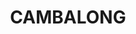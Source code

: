 ---
lastmod: '2025-04-06T06:05:20+00:00'
latitude: -37.020122
layout: suburb
longitude: 149.220453
postcode: '2632'
state: NSW
title: CAMBALONG
url: /nsw/cambalong/
---